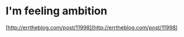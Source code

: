 <!--
id: 11704387
link: http://tumblr.atmos.org/post/11704387/im-feeling-ambition
slug: im-feeling-ambition
date: Thu Sep 13 2007 12:34:38 GMT-0700 (PDT)
publish: 2007-09-013
tags: 
title: I'm feeling ambition
-->


I'm feeling ambition
====================

[http://errtheblog.com/post/11998](http://errtheblog.com/post/11998)

